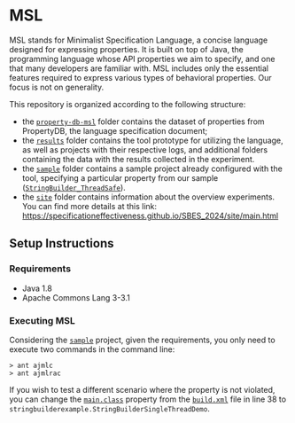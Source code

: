 # MSL

MSL stands for Minimalist Specification Language, a concise language designed for expressing properties. It is built on top of Java, the programming language whose API properties we aim to specify, and one that many developers are familiar with. MSL includes only the essential features required to express various types of behavioral properties. Our focus is not on generality.

This repository is organized according to the following structure: 

- the [`property-db-msl`](property-db-msl) folder contains the dataset of properties from PropertyDB, the language specification document;
- the [`results`](results) folder contains the tool prototype for utilizing the language, as well as projects with their respective logs, and additional folders containing the data with the results collected in the experiment. 
- the [`sample`](sample) folder contains a sample project already configured with the tool, specifying a particular property from our sample ([`StringBuilder_ThreadSafe`](https://github.com/runtimeverification/property-db/blob/master/annotated-java-api/java/lang/StringBuilder_ThreadSafe.mop)).
- the [`site`](site) folder contains information about the overview experiments. You can find more details at this link:  https://specificationeffectiveness.github.io/SBES_2024/site/main.html

## Setup Instructions

### Requirements
- Java 1.8
- Apache Commons Lang 3-3.1

### Executing MSL

Considering the [`sample`](sample) project, given the requirements, you only need to execute two commands in the command line: 
```
> ant ajmlc
> ant ajmlrac
```

If you wish to test a different scenario where the property is not violated, you can change the [`main.class`](https://github.com/specificationeffectiveness/JSS/blob/main/sample/StringBuilder%20Single%20Thread/build.xml#L38) property from the [`build.xml`](https://github.com/specificationeffectiveness/JSS/blob/main/sample/StringBuilder%20Single%20Thread/build.xml) file in line 38 to `stringbuilderexample.StringBuilderSingleThreadDemo`.

